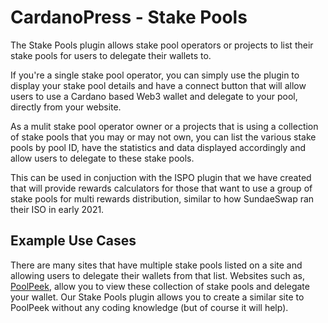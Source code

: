 # CardanoPress - Stake Pools

The Stake Pools plugin allows stake pool operators or projects to list their stake pools for users to delegate their
wallets to.

If you're a single stake pool operator, you can simply use the plugin to display your stake pool details and have a
connect button that will allow users to use a Cardano based Web3 wallet and delegate to your pool, directly from
your website.

As a mulit stake pool operator owner or a projects that is using a collection of stake pools that you may or may not
own, you can list the various stake pools by pool ID, have the statistics and data displayed accordingly and allow
users to delegate to these stake pools.

This can be used in conjuction with the ISPO plugin that we have created that will provide rewards calculators for
those that want to use a group of stake pools for multi rewards distribution, similar to how SundaeSwap ran their
ISO in early 2021.

## Example Use Cases

There are many sites that have multiple stake pools listed on a site and allowing users to delegate their wallets
from that list. Websites such as, [PoolPeek](https://poolpeek.com/), allow you to view these collection of stake
pools and delegate your wallet. Our Stake Pools plugin allows you to create a similar site to PoolPeek without any
coding knowledge (but of course it will help).



